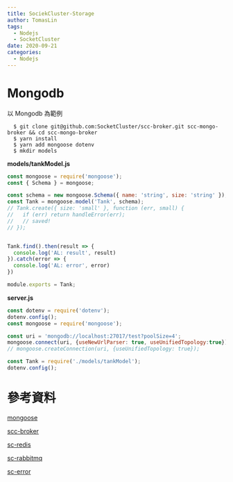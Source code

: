 ```yaml
---
title: SociekCluster-Storage
author: TomasLin
tags:
  - Nodejs
  - SocketCluster
date: 2020-09-21
categories:
  - Nodejs
---
```


# Mongodb

以 Mongodb 為範例

```
  $ git clone git@github.com:SocketCluster/scc-broker.git scc-mongo-broker && cd scc-mongo-broker
  $ yarn install
  $ yarn add mongoose dotenv
  $ mkdir models
```

**models/tankModel.js**

```javascript
const mongoose = require('mongoose');
const { Schema } = mongoose;

const schema = new mongoose.Schema({ name: 'string', size: 'string' });
const Tank = mongoose.model('Tank', schema);
// Tank.create({ size: 'small' }, function (err, small) {
//   if (err) return handleError(err);
//   // saved!
// });


Tank.find().then(result => {
  console.log('AL: result', result)
}).catch(error => {
  console.log('AL: error', error)
})

module.exports = Tank;
```

**server.js**

```javascript
const dotenv = require('dotenv');
dotenv.config();
const mongoose = require('mongoose');

const uri = 'mongodb://localhost:27017/test?poolSize=4';
mongoose.connect(uri, {useNewUrlParser: true, useUnifiedTopology:true});
// mongoose.createConnection(uri, {useUnifiedTopology: true});

const Tank = require('./models/tankModel');
dotenv.config();

```

# 參考資料

[mongoose](https://mongoosejs.com/)

[scc-broker](https://github.com/SocketCluster/scc-broker)

[sc-redis](https://github.com/SocketCluster/sc-redis)

[sc-rabbitmq](https://github.com/SocketCluster/sc-rabbitmq)

[sc-error](https://github.com/SocketCluster/sc-errors)
